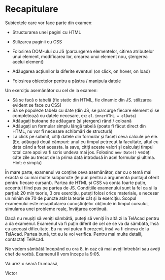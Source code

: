 # Recapitulare

Subiectele care vor face parte din examen:

* Structurarea unei pagini cu HTML
* Stilizarea paginii cu CSS

* Folosirea DOM-ului cu JS \(parcurgerea elementelor, citirea atributelor unui element, modificarea lor, crearea unui element nou, ștergerea acelui element\)

* Adăugarea acțiunilor la diferite eventuri \(on click, on hover, on load\)
* Folosirea obiectelor pentru a păstra / manipula datele

Un exercițiu asemănător cu cel de la examen:

* Să se facă o tabelă \(fie static din HTML, fie dinamic din JS. stilizarea evident se face cu CSS\)
* Să se populeze tabela cu date \(din JS, se parcurge fiecare element și se completează cu datele necesare, ex: `el.innerHTML = elData`\)
* Adăugați butoane de adăugare \(și ștergere\) rând / coloană
* Adăugați un formular simplu lângă tabelă \(poate fi făcut direct din HTML, nu vor fi necesare schibmări de structură\)
* La click pe submit, citiți datele din formular și faceți ceva calcule pe ele. \(Ex. adăugați două câmpuri: unul cu timpul petrecut la facultate, altul cu data când a fost aceasta. la save, citiți aceste valori și calculați timpul total care apoi va fi scris undeva mai jos. Folosind `new Date()` vedeți câte zile au trecut de la prima dată introdusă în acel formular și ultima. Hint: e simplu\)

În mare parte, examenul va conține ceva asemănător, dar cu o temă mai exactă și cu mai multe subpuncte \(le pun pentru a argumenta puntajul oferit pentru fiecare cursant\). Partea de HTML și CSS va conta foarte puțin, accentul fiind pus pe partea de JS. Condițiile examenului sunt la fel ca și la parțial: 20 min teorie, 3 ore exercițiu, puteți folosi orice materiale, e necesar un minim de 70 de puncte atât la teorie cât și la exercițiu. Scopul examenului este recapitularea cunoștințelor obținute în timpul cursului, simularea unei probleme reale, învățarea continuă.

Dacă nu reușiți să veniți sâmbătă, puteți să veniți în altă zi la TelAcad pentru a da examenul. Examenul va fi puțin diferit de cel ce se va da sâmbătă, însă cu aceeași dificultate. Eu nu voi putea fi prezent, însă va fi cineva de la TelAcad. Partea bună, tot eu le voi verifica. Pentru mai multe detalii, contactați TelAcad.

Ne vedem sâmbătă începând cu ora 8, în caz că mai aveți întrebări sau aveți chef de vorbă. Examenul îl vom începe la 9:05.

Vă urez o seară frumoasă,

Victor



